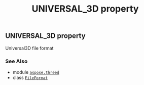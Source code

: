 ﻿---
title: UNIVERSAL_3D property
second_title: Aspose.3D for Python via .NET API References
description: 
type: docs
weight: 470
url: /python-net/aspose.threed/fileformat/universal_3d/
is_root: false
---

## UNIVERSAL_3D property


Universal3D file format

### See Also
* module [`aspose.threed`](../../)
* class [`FileFormat`](/3d/python-net/aspose.threed/fileformat)
